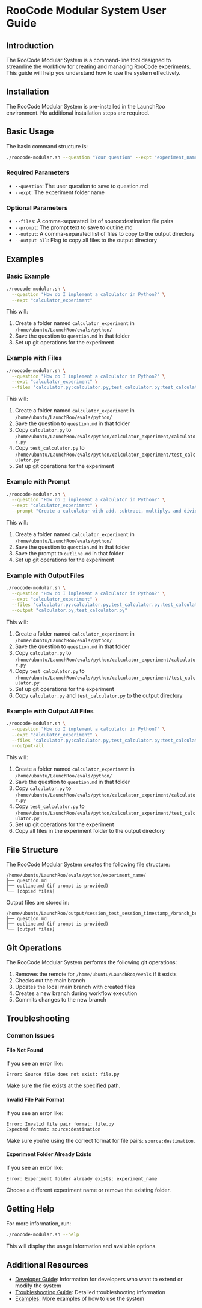 # RooCode Modular System User Guide

## Introduction

The RooCode Modular System is a command-line tool designed to streamline the workflow for creating and managing RooCode experiments. This guide will help you understand how to use the system effectively.

## Installation

The RooCode Modular System is pre-installed in the LaunchRoo environment. No additional installation steps are required.

## Basic Usage

The basic command structure is:

```bash
./roocode-modular.sh --question "Your question" --expt "experiment_name" [options]
```

### Required Parameters

- `--question`: The user question to save to question.md
- `--expt`: The experiment folder name

### Optional Parameters

- `--files`: A comma-separated list of source:destination file pairs
- `--prompt`: The prompt text to save to outline.md
- `--output`: A comma-separated list of files to copy to the output directory
- `--output-all`: Flag to copy all files to the output directory

## Examples

### Basic Example

```bash
./roocode-modular.sh \
  --question "How do I implement a calculator in Python?" \
  --expt "calculator_experiment"
```

This will:
1. Create a folder named `calculator_experiment` in `/home/ubuntu/LaunchRoo/evals/python/`
2. Save the question to `question.md` in that folder
3. Set up git operations for the experiment

### Example with Files

```bash
./roocode-modular.sh \
  --question "How do I implement a calculator in Python?" \
  --expt "calculator_experiment" \
  --files "calculator.py:calculator.py,test_calculator.py:test_calculator.py"
```

This will:
1. Create a folder named `calculator_experiment` in `/home/ubuntu/LaunchRoo/evals/python/`
2. Save the question to `question.md` in that folder
3. Copy `calculator.py` to `/home/ubuntu/LaunchRoo/evals/python/calculator_experiment/calculator.py`
4. Copy `test_calculator.py` to `/home/ubuntu/LaunchRoo/evals/python/calculator_experiment/test_calculator.py`
5. Set up git operations for the experiment

### Example with Prompt

```bash
./roocode-modular.sh \
  --question "How do I implement a calculator in Python?" \
  --expt "calculator_experiment" \
  --prompt "Create a calculator with add, subtract, multiply, and divide functions."
```

This will:
1. Create a folder named `calculator_experiment` in `/home/ubuntu/LaunchRoo/evals/python/`
2. Save the question to `question.md` in that folder
3. Save the prompt to `outline.md` in that folder
4. Set up git operations for the experiment

### Example with Output Files

```bash
./roocode-modular.sh \
  --question "How do I implement a calculator in Python?" \
  --expt "calculator_experiment" \
  --files "calculator.py:calculator.py,test_calculator.py:test_calculator.py" \
  --output "calculator.py,test_calculator.py"
```

This will:
1. Create a folder named `calculator_experiment` in `/home/ubuntu/LaunchRoo/evals/python/`
2. Save the question to `question.md` in that folder
3. Copy `calculator.py` to `/home/ubuntu/LaunchRoo/evals/python/calculator_experiment/calculator.py`
4. Copy `test_calculator.py` to `/home/ubuntu/LaunchRoo/evals/python/calculator_experiment/test_calculator.py`
5. Set up git operations for the experiment
6. Copy `calculator.py` and `test_calculator.py` to the output directory

### Example with Output All Files

```bash
./roocode-modular.sh \
  --question "How do I implement a calculator in Python?" \
  --expt "calculator_experiment" \
  --files "calculator.py:calculator.py,test_calculator.py:test_calculator.py" \
  --output-all
```

This will:
1. Create a folder named `calculator_experiment` in `/home/ubuntu/LaunchRoo/evals/python/`
2. Save the question to `question.md` in that folder
3. Copy `calculator.py` to `/home/ubuntu/LaunchRoo/evals/python/calculator_experiment/calculator.py`
4. Copy `test_calculator.py` to `/home/ubuntu/LaunchRoo/evals/python/calculator_experiment/test_calculator.py`
5. Set up git operations for the experiment
6. Copy all files in the experiment folder to the output directory

## File Structure

The RooCode Modular System creates the following file structure:

```
/home/ubuntu/LaunchRoo/evals/python/experiment_name/
├── question.md
├── outline.md (if prompt is provided)
└── [copied files]
```

Output files are stored in:

```
/home/ubuntu/LaunchRoo/output/session_test_session_timestamp_/branch_branch_name_/
├── question.md
├── outline.md (if prompt is provided)
└── [output files]
```

## Git Operations

The RooCode Modular System performs the following git operations:

1. Removes the remote for `/home/ubuntu/LaunchRoo/evals` if it exists
2. Checks out the main branch
3. Updates the local main branch with created files
4. Creates a new branch during workflow execution
5. Commits changes to the new branch

## Troubleshooting

### Common Issues

#### File Not Found

If you see an error like:

```
Error: Source file does not exist: file.py
```

Make sure the file exists at the specified path.

#### Invalid File Pair Format

If you see an error like:

```
Error: Invalid file pair format: file.py
Expected format: source:destination
```

Make sure you're using the correct format for file pairs: `source:destination`.

#### Experiment Folder Already Exists

If you see an error like:

```
Error: Experiment folder already exists: experiment_name
```

Choose a different experiment name or remove the existing folder.

## Getting Help

For more information, run:

```bash
./roocode-modular.sh --help
```

This will display the usage information and available options.

## Additional Resources

- [Developer Guide](DEVELOPER_GUIDE.md): Information for developers who want to extend or modify the system
- [Troubleshooting Guide](TROUBLESHOOTING.md): Detailed troubleshooting information
- [Examples](EXAMPLES.md): More examples of how to use the system